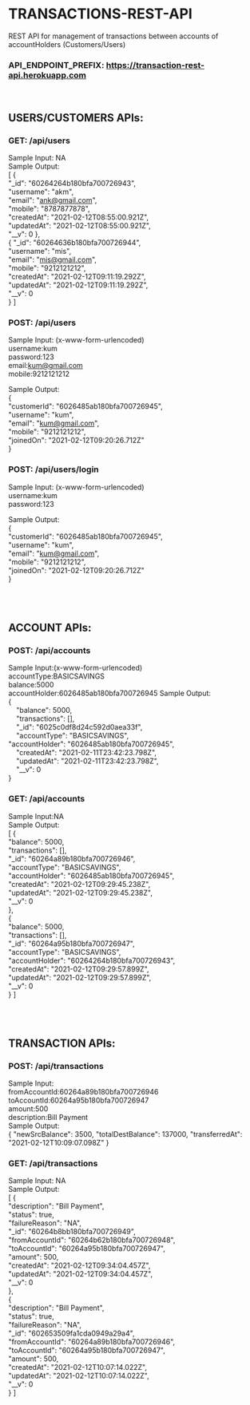 # TRANSACTIONS-REST-API
REST API for management of transactions between accounts of accountHolders (Customers/Users)

### API_ENDPOINT_PREFIX: https://transaction-rest-api.herokuapp.com

<br />

## USERS/CUSTOMERS APIs:
### GET: /api/users
Sample Input: NA  
Sample Output:  
[
    {  
        "_id": "60264264b180bfa700726943",  
        "username": "akm",  
        "email": "ank@gmail.com",  
        "mobile": "8787877878",  
        "createdAt": "2021-02-12T08:55:00.921Z",  
        "updatedAt": "2021-02-12T08:55:00.921Z",  
        "__v": 0
    },  
    {
        "_id": "60264636b180bfa700726944",  
        "username": "mis",  
        "email": "mis@gmail.com",  
        "mobile": "9212121212",  
        "createdAt": "2021-02-12T09:11:19.292Z",  
        "updatedAt": "2021-02-12T09:11:19.292Z",  
        "__v": 0  
    }
]  

### POST: /api/users
Sample Input: (x-www-form-urlencoded)  
username:kum  
password:123  
email:kum@gmail.com  
mobile:9212121212  

Sample Output:  
{  
    "customerId": "6026485ab180bfa700726945",  
    "username": "kum",  
    "email": "kum@gmail.com",  
    "mobile": "9212121212",  
    "joinedOn": "2021-02-12T09:20:26.712Z"  
} 


### POST: /api/users/login
Sample Input: (x-www-form-urlencoded)  
username:kum  
password:123  

Sample Output:  
{  
    "customerId": "6026485ab180bfa700726945",  
    "username": "kum",  
    "email": "kum@gmail.com",  
    "mobile": "9212121212",  
    "joinedOn": "2021-02-12T09:20:26.712Z"  
} 

<br />
<br />

## ACCOUNT APIs:
### POST: /api/accounts 
Sample Input:(x-www-form-urlencoded)  
accountType:BASICSAVINGS  
balance:5000  
accountHolder:6026485ab180bfa700726945
Sample Output:  
{  
    "balance": 5000,  
    "transactions": [],  
    "_id": "6025c0df8d24c592d0aea33f",  
    "accountType": "BASICSAVINGS",  
    "accountHolder": "6026485ab180bfa700726945",  
    "createdAt": "2021-02-11T23:42:23.798Z",  
    "updatedAt": "2021-02-11T23:42:23.798Z",  
    "__v": 0  
}

### GET: /api/accounts 
Sample Input:NA   
Sample Output:  
[
    {  
        "balance": 5000,  
        "transactions": [],  
        "_id": "60264a89b180bfa700726946",  
        "accountType": "BASICSAVINGS",  
        "accountHolder": "6026485ab180bfa700726945",  
        "createdAt": "2021-02-12T09:29:45.238Z",  
        "updatedAt": "2021-02-12T09:29:45.238Z",  
        "__v": 0  
    },  
    {  
        "balance": 5000,  
        "transactions": [],  
        "_id": "60264a95b180bfa700726947",  
        "accountType": "BASICSAVINGS",  
        "accountHolder": "60264264b180bfa700726943",  
        "createdAt": "2021-02-12T09:29:57.899Z",  
        "updatedAt": "2021-02-12T09:29:57.899Z",  
        "__v": 0  
    }
]

<br />
<br />

## TRANSACTION APIs:
### POST: /api/transactions 
Sample Input:  
fromAccountId:60264a89b180bfa700726946  
toAccountId:60264a95b180bfa700726947  
amount:500  
description:Bill Payment  
Sample Output:  
{
    "newSrcBalance": 3500,
    "totalDestBalance": 137000,
    "transferredAt": "2021-02-12T10:09:07.098Z"
} 

### GET: /api/transactions 
Sample Input: NA  
Sample Output:  
[
    {  
        "description": "Bill Payment",  
        "status": true,  
        "failureReason": "NA",  
        "_id": "60264b8bb180bfa700726949",  
        "fromAccountId": "60264b62b180bfa700726948",  
        "toAccountId": "60264a95b180bfa700726947",  
        "amount": 500,  
        "createdAt": "2021-02-12T09:34:04.457Z",  
        "updatedAt": "2021-02-12T09:34:04.457Z",  
        "__v": 0  
    },  
    {  
        "description": "Bill Payment",  
        "status": true,  
        "failureReason": "NA",  
        "_id": "602653509fa1cda0949a29a4",  
        "fromAccountId": "60264a89b180bfa700726946",  
        "toAccountId": "60264a95b180bfa700726947",  
        "amount": 500,  
        "createdAt": "2021-02-12T10:07:14.022Z",  
        "updatedAt": "2021-02-12T10:07:14.022Z",  
        "__v": 0  
    }
]


